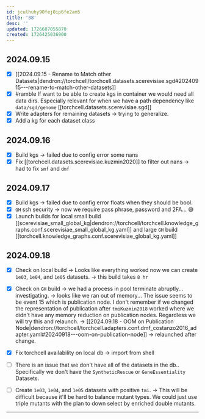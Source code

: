 ```yaml
---
id: jculhuhy90fej0ip6fe2am5
title: '38'
desc: ''
updated: 1726687055870
created: 1726425036900
---
```


## 2024.09.15

- [x] [[2024.09.15 - Rename to Match other Datasets|dendron://torchcell/torchcell.datasets.scerevisiae.sgd#20240915---rename-to-match-other-datasets]]
- [x] #ramble If want to be able to create kgs in container we would need all data dirs. Especially relevant for when we have a path dependency like `data/sgd/genome` [[torchcell.datasets.scerevisiae.sgd]]
- [x] Write adapters for remaining datasets → trying to generalize.
- [x] Add a kg for each dataset class

## 2024.09.16

- [x] Build kgs → failed due to config error some nans
- [x] Fix [[torchcell.datasets.scerevisiae.kuzmin2020]] to filter out nans → had to fix `smf` and `dmf`

## 2024.09.17

- [x] Build kgs → failed due to config error floats when they should be bool.
- [x] `GH` ssh security  → now we require pass phrase, password and 2FA... 😅
- [x] Launch builds for local small build [[scerevisiae_small_global_kg|dendron://torchcell/torchcell.knowledge_graphs.conf.scerevisiae_small_global_kg.yaml]] and large `GH` build [[torchcell.knowledge_graphs.conf.scerevisiae_global_kg.yaml]]

## 2024.09.18

- [x] Check on local build → Looks like everything worked now we can create `1e03`, `1e04`, and `1e05` datasets. → this build takes `8 hr`
- [x] Check on `GH` build → we had a process in pool terminate abruptly... investigating. → looks like we ran out of memory... The issue seems to be event 15 which is publication node. I don't remember if we changed the representation of publication after `tmiKuzmin2018` worked where we didn't have any memory reduction on publication nodes. Regardless we will try this and relaunch. → [[2024.09.18 - OOM on Publication Node|dendron://torchcell/torchcell.adapters.conf.dmf_costanzo2016_adapter.yaml#20240918---oom-on-publication-node]] → relaunched after change.

- [x] Fix torchcell availability on local db → import from shell
- [ ] There is an issue that we don't have all of the datasets in the db.. Specifically we don't have the `SyntheticRescue` or `GeneEssentiality` Datasets.

- [ ] Create `1e03`, `1e04`, and `1e05` datasets with positive `tmi`. → This will be difficult because it'll be hard to balance mutant types. We could just use triple mutants with the plan to down select by enriched double mutants.

***
